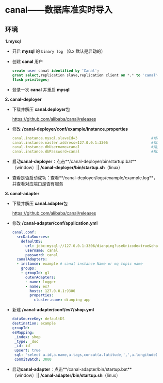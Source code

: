﻿# canal——数据库准实时导入

## 环境

**1.mysql**

- 开启 **mysql** 的 `binary log` （8.x 默认是启动的）

- 创建 **canal** 用户

  ```sql
  create user canal identified by 'Canal';                                 #创建canal账户
  grant select,replication slave,replication client on *.* to 'canal'@'%'; #授权canal账户查询和复制权限
  flush privileges;                                                        #刷新授权
  ```

- 登录一次 **canal** 并重启 **mysql**

**2. canal-deployer**

- 下载并解压 **canal.deployer**包

  https://github.com/alibaba/canal/releases

- 修改 **/canal-deployer/conf/example/instance.properties**

  ```yml
  canal.instance.mysql.slaveId=3                                  #修改ID，不能和MySQL数据库一致                
  canal.instance.master.address=127.0.0.1:3306                    #指定mysql数据库地址及端口
  canal.instance.dbUsername=canal                                 #指定账号
  canal.instance.dbPassword=canal                                 #指定密码
  ```

- 启动**canal-deployer**：点击**/canal-deployer/bin/startup.bat**（window）|| **/canal-deployer/bin/startup.sh**（linux）

- 查看是否启动成功：查看**/canal-deployer/logs/example/example.log**，并查看对应端口是否有服务

**3. canal-adapter**

- 下载并解压 **canal.adapter**包

  https://github.com/alibaba/canal/releases

- 修改 **/canal-adapter/conf/application.yml**

  ```yml
  canal.conf:
    srcDataSources:
      defaultDS:
        url: jdbc:mysql://127.0.0.1:3306/dianping?useUnicode=true&characterEncoding=utf-8
        username: canal
        password: canal
    canalAdapters:
    - instance: example # canal instance Name or mq topic name
      groups:
      - groupId: g1
        outerAdapters:
        - name: logger
        - name: es7
          hosts: 127.0.0.1:9300
          properties:
            cluster.name: dianping-app
  ```

- 新建 **/canal-adapter/conf/es7/shop.yml**

  ```yml
  dataSourceKey: defaultDS
  destination: example
  groupId:
  esMapping: 
   _index: shop
   _type: _doc
   _id: id
   upsert: true
   sql: "select a.id,a.name,a.tags,concat(a.latitude,',',a.longitude) as location,a.remark_score,a.price_per_man,a.category_id,b.name as category_name,a.seller_id,c.remark_score as seller_remark_score,c.disabled_flag as seller_disabled_flag from shop a inner join category b on a.category_id = b.id inner join seller c on c.id=a.seller_id"
   commitBatch: 3000
  ```

- 启动**canal-adapter**：点击**/canal-adapter/bin/startup.bat**（window）|| **/canal-adapter/bin/startup.sh**（linux）

